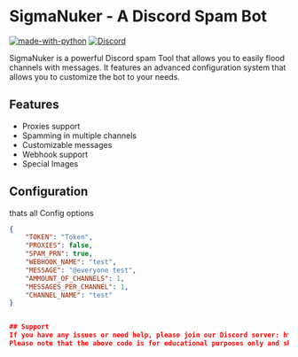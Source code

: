 # SigmaNuker - A Discord Spam Bot

[![made-with-python](https://img.shields.io/badge/Made%20with-Python-1f425f.svg)](https://www.python.org/)
[![Discord](https://img.shields.io/discord/744502805644075013.svg?label=&logo=discord&logoColor=ffffff&color=7389D8&labelColor=6A7EC2)](https://discord.gg/WyGvAxXkTe)

SigmaNuker is a powerful Discord spam Tool that allows you to easily flood channels with messages. It features an advanced configuration system that allows you to customize the bot to your needs.

## Features

- Proxies support
- Spamming in multiple channels
- Customizable messages
- Webhook support
- Special Images

## Configuration

thats all Config options

```json
{
    "TOKEN": "Token",
    "PROXIES": false,
    "SPAM_PRN": true,
    "WEBHOOK_NAME": "test",
    "MESSAGE": "@everyone test",
    "AMMOUNT_OF_CHANNELS": 1,
    "MESSAGES_PER_CHANNEL": 1,
    "CHANNEL_NAME": "test"
}


## Support
If you have any issues or need help, please join our Discord server: https://discord.gg/744502805644075013
Please note that the above code is for educational purposes only and should not be used to spam or harass others. Using this code to spam or harass others is illegal and could result in serious consequences. The developer and contributors are not responsible for any misuse of this software.

